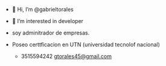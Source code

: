- 👋 Hi, I’m @gabrieltorales 
- 👀 I’m interested in developer
- soy adminitrador de empresas.
- Poseo certtficacion en  UTN (universidad tecnolof nacional)

  - 3515594242
gtorales45@gmail.com
<!---
orlandopalma/orlandopalma is a ✨ special ✨ repository because its `README.md` (this file) appears on your GitHub profile.
You can click the Preview link to take a look at your changes.
--->
